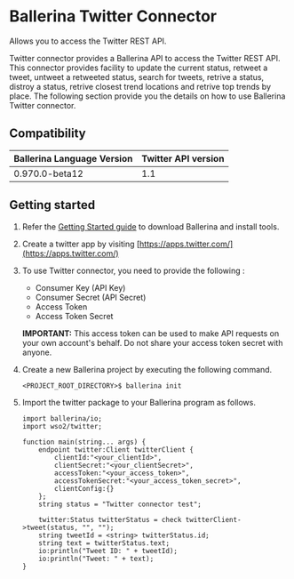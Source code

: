 # Ballerina Twitter Connector

Allows you to access the Twitter REST API.

Twitter connector provides a Ballerina API to access the Twitter REST API. This connector provides facility to update the current status, 
retweet a tweet, untweet a retweeted status, search for tweets, retrive a status, distroy a status, 
retrive closest trend locations and retrive top trends by place. The following section provide you the details on how to use Ballerina Twitter connector.


## Compatibility
| Ballerina Language Version | Twitter API version  |
| ------------- | ----- |
| 0.970.0-beta12 | 1.1 |


## Getting started
1. Refer the [Getting Started guide](https://ballerina.io/learn/getting-started/) to download Ballerina and install tools.

2. Create a twitter app by visiting [https://apps.twitter.com/](https://apps.twitter.com/)
3. To use Twitter connector, you need to provide the following :
    * Consumer Key (API Key)
    * Consumer Secret (API Secret)
    * Access Token
    * Access Token Secret
    
    **IMPORTANT:** This access token can be used to make API requests on your own account's behalf. Do not share your access token secret with anyone.
4. Create a new Ballerina project by executing the following command.
    ```ballerina
    <PROJECT_ROOT_DIRECTORY>$ ballerina init
    ```
5. Import the twitter package to your Ballerina program as follows.

    ```ballerina
    import ballerina/io;
    import wso2/twitter;
    
    function main(string... args) {
        endpoint twitter:Client twitterClient {
            clientId:"<your_clientId>",
            clientSecret:"<your_clientSecret>",
            accessToken:"<your_access_token>",
            accessTokenSecret:"<your_access_token_secret>",
            clientConfig:{}
        };
        string status = "Twitter connector test";
    
        twitter:Status twitterStatus = check twitterClient->tweet(status, "", "");
        string tweetId = <string> twitterStatus.id;
        string text = twitterStatus.text;
        io:println("Tweet ID: " + tweetId);
        io:println("Tweet: " + text);
    }
    ```